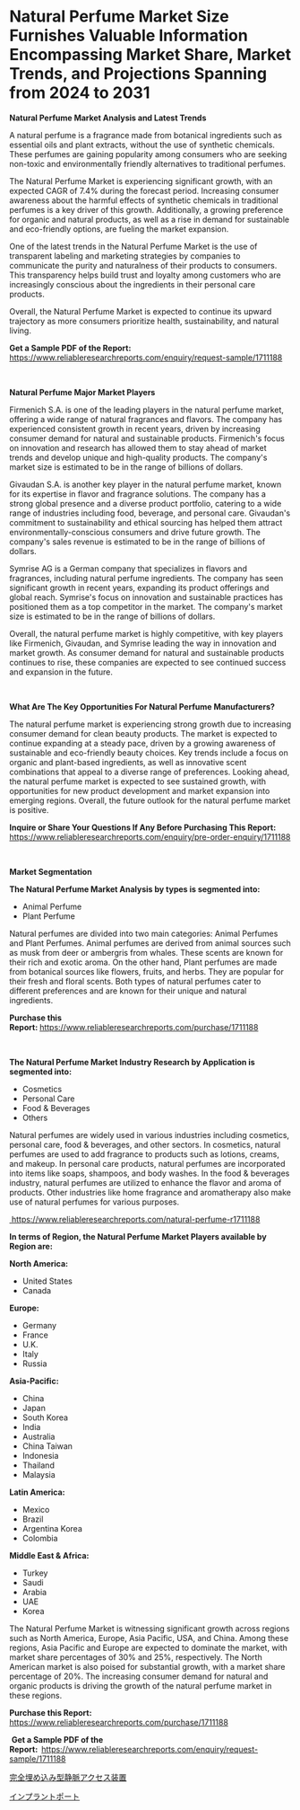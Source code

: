 <p><h1>Natural Perfume Market Size Furnishes Valuable Information Encompassing Market Share, Market Trends, and Projections Spanning from 2024 to 2031</h1></p><p><strong>Natural Perfume Market Analysis and Latest Trends</strong></p>
<p><p>A natural perfume is a fragrance made from botanical ingredients such as essential oils and plant extracts, without the use of synthetic chemicals. These perfumes are gaining popularity among consumers who are seeking non-toxic and environmentally friendly alternatives to traditional perfumes.</p><p>The Natural Perfume Market is experiencing significant growth, with an expected CAGR of 7.4% during the forecast period. Increasing consumer awareness about the harmful effects of synthetic chemicals in traditional perfumes is a key driver of this growth. Additionally, a growing preference for organic and natural products, as well as a rise in demand for sustainable and eco-friendly options, are fueling the market expansion.</p><p>One of the latest trends in the Natural Perfume Market is the use of transparent labeling and marketing strategies by companies to communicate the purity and naturalness of their products to consumers. This transparency helps build trust and loyalty among customers who are increasingly conscious about the ingredients in their personal care products.</p><p>Overall, the Natural Perfume Market is expected to continue its upward trajectory as more consumers prioritize health, sustainability, and natural living.</p></p>
<p><strong>Get a Sample PDF of the Report:&nbsp;</strong> <a href="https://www.reliableresearchreports.com/enquiry/request-sample/1711188">https://www.reliableresearchreports.com/enquiry/request-sample/1711188</a></p>
<p>&nbsp;</p>
<p><strong>Natural Perfume Major Market Players</strong></p>
<p><p>Firmenich S.A. is one of the leading players in the natural perfume market, offering a wide range of natural fragrances and flavors. The company has experienced consistent growth in recent years, driven by increasing consumer demand for natural and sustainable products. Firmenich's focus on innovation and research has allowed them to stay ahead of market trends and develop unique and high-quality products. The company's market size is estimated to be in the range of billions of dollars.</p><p>Givaudan S.A. is another key player in the natural perfume market, known for its expertise in flavor and fragrance solutions. The company has a strong global presence and a diverse product portfolio, catering to a wide range of industries including food, beverage, and personal care. Givaudan's commitment to sustainability and ethical sourcing has helped them attract environmentally-conscious consumers and drive future growth. The company's sales revenue is estimated to be in the range of billions of dollars.</p><p>Symrise AG is a German company that specializes in flavors and fragrances, including natural perfume ingredients. The company has seen significant growth in recent years, expanding its product offerings and global reach. Symrise's focus on innovation and sustainable practices has positioned them as a top competitor in the market. The company's market size is estimated to be in the range of billions of dollars.</p><p>Overall, the natural perfume market is highly competitive, with key players like Firmenich, Givaudan, and Symrise leading the way in innovation and market growth. As consumer demand for natural and sustainable products continues to rise, these companies are expected to see continued success and expansion in the future.</p></p>
<p>&nbsp;</p>
<p><strong>What Are The Key Opportunities For Natural Perfume Manufacturers?</strong></p>
<p><p>The natural perfume market is experiencing strong growth due to increasing consumer demand for clean beauty products. The market is expected to continue expanding at a steady pace, driven by a growing awareness of sustainable and eco-friendly beauty choices. Key trends include a focus on organic and plant-based ingredients, as well as innovative scent combinations that appeal to a diverse range of preferences. Looking ahead, the natural perfume market is expected to see sustained growth, with opportunities for new product development and market expansion into emerging regions. Overall, the future outlook for the natural perfume market is positive.</p></p>
<p><strong>Inquire or Share Your Questions If Any Before Purchasing This Report:</strong> <a href="https://www.reliableresearchreports.com/enquiry/pre-order-enquiry/1711188">https://www.reliableresearchreports.com/enquiry/pre-order-enquiry/1711188</a></p>
<p>&nbsp;</p>
<p><strong>Market Segmentation</strong></p>
<p><strong>The Natural Perfume Market Analysis by types is segmented into:</strong></p>
<p><ul><li>Animal Perfume</li><li>Plant Perfume</li></ul></p>
<p><p>Natural perfumes are divided into two main categories: Animal Perfumes and Plant Perfumes. Animal perfumes are derived from animal sources such as musk from deer or ambergris from whales. These scents are known for their rich and exotic aroma. On the other hand, Plant perfumes are made from botanical sources like flowers, fruits, and herbs. They are popular for their fresh and floral scents. Both types of natural perfumes cater to different preferences and are known for their unique and natural ingredients.</p></p>
<p><strong>Purchase this Report:&nbsp;</strong><a href="https://www.reliableresearchreports.com/purchase/1711188">https://www.reliableresearchreports.com/purchase/1711188</a></p>
<p>&nbsp;</p>
<p><strong>The Natural Perfume Market Industry Research by Application is segmented into:</strong></p>
<p><ul><li>Cosmetics</li><li>Personal Care</li><li>Food & Beverages</li><li>Others</li></ul></p>
<p><p>Natural perfumes are widely used in various industries including cosmetics, personal care, food & beverages, and other sectors. In cosmetics, natural perfumes are used to add fragrance to products such as lotions, creams, and makeup. In personal care products, natural perfumes are incorporated into items like soaps, shampoos, and body washes. In the food & beverages industry, natural perfumes are utilized to enhance the flavor and aroma of products. Other industries like home fragrance and aromatherapy also make use of natural perfumes for various purposes.</p></p>
<p><a href="https://www.reliableresearchreports.com/natural-perfume-r1711188">&nbsp;https://www.reliableresearchreports.com/natural-perfume-r1711188</a></p>
<p><strong>In terms of Region, the Natural Perfume Market Players available by Region are:</strong></p>
<p>
    <p> <strong> North America: </strong>
        <ul>
            <li>United States</li>
            <li>Canada</li>
        </ul>
        </p> 
    <p> <strong> Europe: </strong>
        <ul>
            <li>Germany</li>
            <li>France</li>
            <li>U.K.</li>
            <li>Italy</li>
            <li>Russia</li>
        </ul>
        </p> 
    <p> <strong> Asia-Pacific: </strong>
        <ul>
            <li>China</li>
            <li>Japan</li>
            <li>South Korea</li>
            <li>India</li>
            <li>Australia</li>
            <li>China Taiwan</li>
            <li>Indonesia</li>
            <li>Thailand</li>
            <li>Malaysia</li>
        </ul>
        </p> 
    <p> <strong> Latin America: </strong>
        <ul>
            <li>Mexico</li>
            <li>Brazil</li>
            <li>Argentina Korea</li>
            <li>Colombia</li>
        </ul>
        </p> 
    <p> <strong> Middle East & Africa: </strong>
        <ul>
            <li>Turkey</li>
            <li>Saudi</li>
            <li>Arabia</li>
            <li>UAE</li>
            <li>Korea</li>
        </ul>
    </p>
    </p>
<p><p>The Natural Perfume Market is witnessing significant growth across regions such as North America, Europe, Asia Pacific, USA, and China. Among these regions, Asia Pacific and Europe are expected to dominate the market, with market share percentages of 30% and 25%, respectively. The North American market is also poised for substantial growth, with a market share percentage of 20%. The increasing consumer demand for natural and organic products is driving the growth of the natural perfume market in these regions.</p></p>
<p><strong>Purchase this Report: </strong><a href="https://www.reliableresearchreports.com/purchase/1711188">https://www.reliableresearchreports.com/purchase/1711188</a></p>
<p>&nbsp;<strong>Get a Sample PDF of the Report:&nbsp;&nbsp;</strong><a href="https://www.reliableresearchreports.com/enquiry/request-sample/1711188">https://www.reliableresearchreports.com/enquiry/request-sample/1711188</a></p>
<p><strong></strong></p>
<p><p><a href="https://github.com/xemfu2379520/Market-Research-Report-List-2/blob/main/7113062126718.md">完全埋め込み型静脈アクセス装置</a></p><p><a href="https://github.com/JessKilback/Market-Research-Report-List-1/blob/main/6915287126717.md">インプラントポート</a></p></p>
